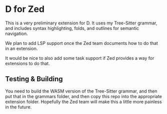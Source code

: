 # D for Zed

This is a very preliminary extension for D.  It uses my Tree-Sitter grammar, and includes
syntax highlighting, folds, and outlines for semantic navigation.

We plan to add LSP support once the Zed team documents how to do that in an extension.

It would be nice to also add some task support if Zed provides a way for extensions to do that.

## Testing & Building

You need to build the WASM version of the Tree-Sitter grammar, and then put that in the grammars
folder, and then copy this repo into the appropriate extension folder.  Hopefully the Zed team
will make this a little more painless in the future.

